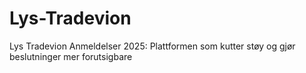 # Lys-Tradevion
Lys Tradevion Anmeldelser 2025: Plattformen som kutter støy og gjør beslutninger mer forutsigbare
